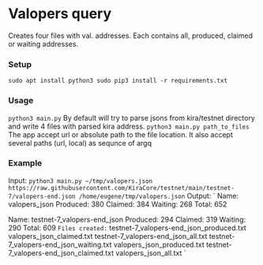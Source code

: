 # Valopers query
Creates four files with val. addresses. Each contains all, produced, claimed or waiting addresses.

### Setup
`
sudo apt install python3
sudo pip3 install -r requirements.txt
`
### Usage
`
python3 main.py
`
By default will try to parse jsons from kira/testnet directory and write 4 files with parsed kira address.
`
python3 main.py path_to_files
`
The app accept url or absolute path to the file location.
It also accept several paths (url, local) as sequnce of argq
### Example
Input:
`
python3 main.py ~/tmp/valopers.json https://raw.githubusercontent.com/KiraCore/testnet/main/testnet-7/valopers-end.json
/home/eugene/tmp/valopers.json
`
Output:
`
Name:           valopers_json
Produced:       380
Claimed:        384
Waiting:        268
Total:          652

Name:           testnet-7_valopers-end_json
Produced:       294
Claimed:        319
Waiting:        290
Total:          609
`
Files created:
`
testnet-7_valopers-end_json_produced.txt    valopers_json_claimed.txt
testnet-7_valopers-end_json_all.txt         testnet-7_valopers-end_json_waiting.txt   valopers_json_produced.txt
testnet-7_valopers-end_json_claimed.txt     valopers_json_all.txt
`